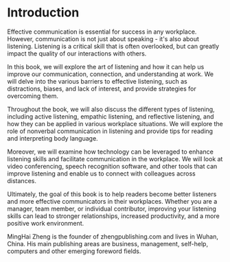 # Introduction

Effective communication is essential for success in any workplace. However, communication is not just about speaking - it's also about listening. Listening is a critical skill that is often overlooked, but can greatly impact the quality of our interactions with others.

In this book, we will explore the art of listening and how it can help us improve our communication, connection, and understanding at work. We will delve into the various barriers to effective listening, such as distractions, biases, and lack of interest, and provide strategies for overcoming them.

Throughout the book, we will also discuss the different types of listening, including active listening, empathic listening, and reflective listening, and how they can be applied in various workplace situations. We will explore the role of nonverbal communication in listening and provide tips for reading and interpreting body language.

Moreover, we will examine how technology can be leveraged to enhance listening skills and facilitate communication in the workplace. We will look at video conferencing, speech recognition software, and other tools that can improve listening and enable us to connect with colleagues across distances.

Ultimately, the goal of this book is to help readers become better listeners and more effective communicators in their workplaces. Whether you are a manager, team member, or individual contributor, improving your listening skills can lead to stronger relationships, increased productivity, and a more positive work environment.

MingHai Zheng is the founder of zhengpublishing.com and lives in Wuhan, China. His main publishing areas are business, management, self-help, computers and other emerging foreword fields.
